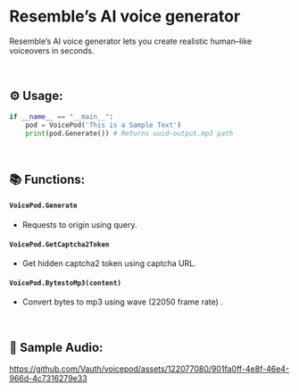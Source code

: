 # Resemble’s AI voice generator
Resemble’s AI voice generator lets you create realistic human–like voiceovers in seconds.

<br>

## ⚙️ Usage:
```python
if __name__ == "__main__":
    pod = VoicePod('This is a Sample Text')
    print(pod.Generate()) # Returns uuid-output.mp3 path
```

<br>

## 📚 Functions:
#### `VoicePod.Generate`
- Requests to origin using query.
#### `VoicePod.GetCaptcha2Token`
- Get hidden captcha2 token using captcha URL.
#### `VoicePod.BytestoMp3(content)`
- Convert bytes to mp3 using wave (22050 frame rate) .

<br>

## 🎵 Sample Audio:
https://github.com/Vauth/voicepod/assets/122077080/901fa0ff-4e8f-46e4-966d-4c7316279e33
